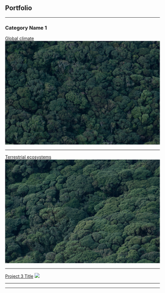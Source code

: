 ## Portfolio

---

### Category Name 1 

[Global climate](/sample_page)
<img src="images/DSC_0885.jpg?raw=true"/>

---
[Terrestrial ecosystems](/pdf/sample_presentation.pdf)
<img src="images/DSC_0886.jpg?raw=true"/>

---
[Project 3 Title](http://example.com/)
<img src="images/dummy_thumbnail.jpg?raw=true"/>

---



---
<!-- Remove above link if you don't want to attibute -->
